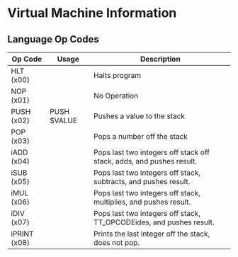 # Virtual Machine Information

## Language Op Codes

| Op Code             | Usage          | Description
| --------------------| ---------------| ------------
| HLT (x00)           |                | Halts program
| NOP (x01)           |                | No Operation
| PUSH (x02)          | PUSH $VALUE    | Pushes a value to the stack
| POP (x03)           |                | Pops a number off the stack
| iADD (x04)          |                | Pops last two integers off stack off stack, adds, and pushes result.
| iSUB (x05)          |                | Pops last two integers off stack, subtracts, and pushes result.
| iMUL (x06)          |                | Pops last two integers off stack, multiplies, and pushes result.
| iDIV (x07)          |                | Pops last two integers off stack, TT_OPCODEides, and pushes result.
| iPRINT (x08)        |                | Prints the last integer off the stack, does not pop.

